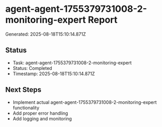 # agent-agent-1755379731008-2-monitoring-expert Report

Generated: 2025-08-18T15:10:14.871Z

## Status
- Task: agent-agent-1755379731008-2-monitoring-expert
- Status: Completed
- Timestamp: 2025-08-18T15:10:14.871Z

## Next Steps
- Implement actual agent-agent-1755379731008-2-monitoring-expert functionality
- Add proper error handling
- Add logging and monitoring
